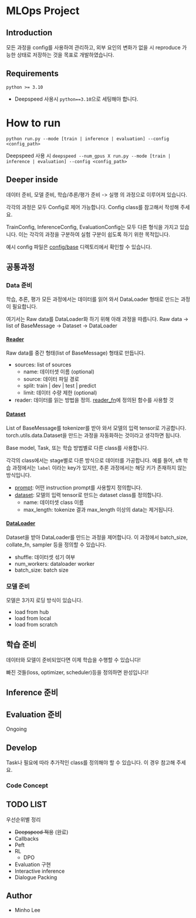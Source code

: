 # MLOps Project

## Introduction
모든 과정을 config를 사용하여 관리하고, 외부 요인의 변화가 없을 시 reproduce 가능한 상태로 저장하는 것을 목표로 개발하였습니다.

## Requirements
`python >= 3.10`

* Deepspeed 사용시 `python==3.10`으로 세팅해야 합니다.

# How to run
`python run.py --mode [train | inference | evaluation] --config <config_path>`

Deepspeed 사용 시 `deepspeed --num_gpus X run.py --mode [train | inference | evaluation] --config <config_path>`

## Deeper inside
데이터 준비, 모델 준비, 학습/추론/평가 준비 -> 실행 의 과정으로 이루어져 있습니다.

각각의 과정은 모두 Config로 제어 가능합니다. Config class를 참고해서 작성해 주세요.

TrainConfig, InferenceConfig, EvaluationConfig는 모두 다른 형식을 가지고 있습니다.
이는 각각의 과정을 구분하여 실험 구분이 쉽도록 하기 위한 목적입니다.

예시 config 파일은 [config/base](https://github.com/minolee/mlops/tree/main/config/base) 디렉토리에서 확인할 수 있습니다.

## 공통과정
### Data 준비

학습, 추론, 평가 모든 과정에서는 데이터를 읽어 와서 DataLoader 형태로 만드는 과정이 필요합니다.

여기서는 Raw data를 DataLoader화 하기 위해 아래 과정을 따릅니다.
Raw data -> list of BaseMessage -> Dataset -> DataLoader

#### [Reader](https://github.com/minolee/mlops/blob/main/src/data/reader/config.py)
Raw data를 중간 형태(list of BaseMessage) 형태로 만듭니다.

* sources: list of sources
  * name: 데이터셋 이름 (optional)
  * source: 데이터 파일 경로
  * split: train | dev | test | predict
  * limit: 데이터 수량 제한 (optional)
* reader: 데이터를 읽는 방법을 정의. [reader_fn](https://github.com/minolee/mlops/blob/main/src/data/reader/reader.py)에 정의된 함수를 사용할 것

#### [Dataset](https://github.com/minolee/mlops/blob/main/src/data/dataset/config.py)
List of BaseMessage를 tokenizer를 받아 와서 모델의 입력 tensor로 가공합니다. torch.utils.data.Dataset을 만드는 과정을 자동화하는 것이라고 생각하면 됩니다. 

Base model, Task, 또는 학습 방법별로 다른 class를 사용합니다.

각각의 class에서는 stage별로 다른 방식으로 데이터를 가공합니다. 예를 들어, sft 학습 과정에서는 `label` 이라는 key가 있지만, 추론 과정에서는 해당 키가 존재하지 않는 방식입니다.

* [prompt](https://github.com/minolee/mlops/blob/main/src/data/dataset/prompt.py): 어떤 instruction prompt를 사용할지 정의합니다.
* [dataset](https://github.com/minolee/mlops/blob/main/src/data/dataset/dataset.py): 모델의 입력 tensor로 만드는 dataset class를 정의합니다.
  * name: 데이터셋 class 이름
  * max_length: tokenize 결과 max_length 이상의 data는 제거됩니다.

#### [DataLoader](https://github.com/minolee/mlops/blob/main/src/data/dataloader/config.py)
Dataset을 받아 DataLoader를 만드는 과정을 제어합니다. 이 과정에서 batch_size, collate_fn, sampler 등을 정의할 수 있습니다.

* shuffle: 데이터셋 섞기 여부
* num_workers: dataloader worker
* batch_size: batch size


### 모델 준비
모델은 3가지 로딩 방식이 있습니다.

* load from hub
* load from local
* load from scratch


## 학습 준비
데이터와 모델이 준비되었다면 이제 학습을 수행할 수 있습니다!

빠진 것들(loss, optimizer, scheduler)등을 정의하면 완성입니다!



## Inference 준비

## Evaluation 준비
Ongoing

## Develop

Task나 필요에 따라 추가적인 class를 정의해야 할 수 있습니다. 이 경우 참고해 주세요.

### Code Concept


## TODO LIST
우선순위별 정리

* <strike>Deepspeed 적용</strike> (완료)
* Callbacks
* Peft
* RL
  * DPO
* Evaluation 구현
* Interactive inference
* Dialogue Packing

## Author
- Minho Lee